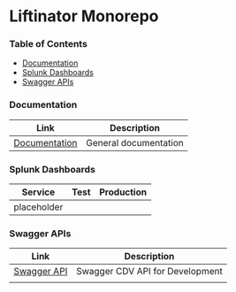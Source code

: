 # Liftinator Monorepo


### Table of Contents
- [Documentation](#docs)
- [Splunk Dashboards](#dashboards)
- [Swagger APIs](#api)

### Documentation<a name="docs"></a>

| Link                                                                                                                                                                 | Description                                            |
|----------------------------------------------------------------------------------------------------------------------------------------------------------------------|--------------------------------------------------------|
| [Documentation]()                                                   | General documentation|

### Splunk Dashboards<a name="dashboards"></a>

| Service     | Test                                                                                                                                   | Production                                                                                                                      |
|-------------|----------------------------------------------------------------------------------------------------------------------------------------|---------------------------------------------------------------------------------------------------------------------------------|
| placeholder |                  |

### Swagger APIs<a name="api"></a>

| Link                                                                                                      | Description                       |
|-----------------------------------------------------------------------------------------------------------|-----------------------------------|
| [Swagger API]()      | Swagger CDV API for Development   |
           |




